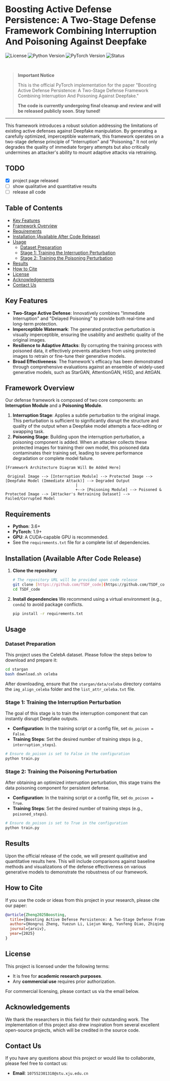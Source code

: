# Boosting Active Defense Persistence: A Two-Stage Defense Framework Combining Interruption And Poisoning Against Deepfake

![License](https://img.shields.io/badge/License-Custom-blue)
![Python Version](https://img.shields.io/badge/Python-3.6+-blue.svg)
![PyTorch Version](https://img.shields.io/badge/PyTorch-1.9+-orange.svg)
![Status](https://img.shields.io/badge/Code%20Status-Coming%20Soon-red)

<br>

> **Important Notice**
>
> This is the official PyTorch implementation for the paper "Boosting Active Defense Persistence: A Two-Stage Defense Framework Combining Interruption And Poisoning Against Deepfake."
>
> **The code is currently undergoing final cleanup and review and will be released publicly soon. Stay tuned!**

---

This framework introduces a robust solution addressing the limitations of existing active defenses against Deepfake manipulation. By generating a carefully optimized, imperceptible watermark, this framework operates on a two-stage defense principle of "Interruption" and "Poisoning." It not only degrades the quality of immediate forgery attempts but also critically undermines an attacker's ability to mount adaptive attacks via retraining.

## TODO
- [x] project page released
- [ ] show qualitative and quantitative results
- [ ] release all code

## Table of Contents
- [Key Features](#key-features)
- [Framework Overview](#framework-overview)
- [Requirements](#requirements)
- [Installation (Available After Code Release)](#installation-available-after-code-release)
- [Usage](#usage)
  - [Dataset Preparation](#dataset-preparation)
  - [Stage 1: Training the Interruption Perturbation](#stage-1-training-the-interruption-perturbation)
  - [Stage 2: Training the Poisoning Perturbation](#stage-2-training-the-poisoning-perturbation)
- [Results](#results)
- [How to Cite](#how-to-cite)
- [License](#license)
- [Acknowledgements](#acknowledgements)
- [Contact Us](#contact-us)

## Key Features

* **Two-Stage Active Defense**: Innovatively combines "Immediate Interruption" and "Delayed Poisoning" to provide both real-time and long-term protection.
* **Imperceptible Watermark**: The generated protective perturbation is visually imperceptible, ensuring the usability and aesthetic quality of the original images.
* **Resilience to Adaptive Attacks**: By corrupting the training process with poisoned data, it effectively prevents attackers from using protected images to retrain or fine-tune their generative models.
* **Broad Effectiveness**: The framework's efficacy has been demonstrated through comprehensive evaluations against an ensemble of widely-used generative models, such as StarGAN, AttentionGAN, HiSD, and AttGAN.

## Framework Overview

Our defense framework is composed of two core components: an **Interruption Module** and a **Poisoning Module**.

1.  **Interruption Stage**: Applies a subtle perturbation to the original image. This perturbation is sufficient to significantly disrupt the structure and quality of the output when a Deepfake model attempts a face-editing or swapping task.
2.  **Poisoning Stage**: Building upon the interruption perturbation, a poisoning component is added. When an attacker collects these protected images for training their own model, this poisoned data contaminates their training set, leading to severe performance degradation or complete model failure.

```
[Framework Architecture Diagram Will Be Added Here]

 Original Image --> [Interruption Module] --> Protected Image --> [Deepfake Model (Immediate Attack)] --> Degraded Output
                               |
                               +--> [Poisoning Module] --> Poisoned & Protected Image --> [Attacker's Retraining Dataset] --> Failed/Corrupted Model
```

## Requirements

* **Python**: 3.6+
* **PyTorch**: 1.9+
* **GPU**: A CUDA-capable GPU is recommended.
* See the `requirements.txt` file for a complete list of dependencies.

## Installation (Available After Code Release)

1.  **Clone the repository**
    ```bash
    # The repository URL will be provided upon code release
    git clone [https://github.com/TSDF_code](https://github.com/TSDF_code)
    cd TSDF_code
    ```
   

2.  **Install dependencies**
    We recommend using a virtual environment (e.g., `conda`) to avoid package conflicts.
    ```bash
    pip install -r requirements.txt
    ```
   

## Usage

### Dataset Preparation

This project uses the CelebA dataset. Please follow the steps below to download and prepare it:

```bash
cd stargan
bash download.sh celeba
```

After downloading, ensure that the `stargan/data/celeba` directory contains the `img_align_celeba` folder and the `list_attr_celeba.txt` file.

### Stage 1: Training the Interruption Perturbation

The goal of this stage is to train the interruption component that can instantly disrupt Deepfake outputs.

* **Configuration**: In the training script or a config file, set `do_poison = False`.
* **Training Steps**: Set the desired number of training steps (e.g., `interruption_steps`).

```bash
# Ensure do_poison is set to False in the configuration
python train.py
```


### Stage 2: Training the Poisoning Perturbation

After obtaining an optimized interruption perturbation, this stage trains the data poisoning component for persistent defense.

* **Configuration**: In the training script or a config file, set `do_poison = True`.
* **Training Steps**: Set the desired number of training steps (e.g., `poisoned_steps`).

```bash
# Ensure do_poison is set to True in the configuration
python train.py
```


## Results

Upon the official release of the code, we will present qualitative and quantitative results here. This will include comparisons against baseline methods and visualizations of the defense effectiveness on various generative models to demonstrate the robustness of our framework.

## How to Cite

If you use the code or ideas from this project in your research, please cite our paper:

```bibtex
@article{Zheng2025Boosting,
  title={Boosting Active Defense Persistence: A Two-Stage Defense Framework Combining Interruption And Poisoning Against Deepfake},
  author={Hongrui Zheng, Yuezun Li, Liejun Wang, Yunfeng Diao, Zhiqing Guo},
  journal={arxiv},
  year={2025}
}
```


## License

This project is licensed under the following terms:
* It is free for **academic research purposes**.
* Any **commercial use** requires prior authorization.

For commercial licensing, please contact us via the email below.

## Acknowledgements

We thank the researchers in this field for their outstanding work. The implementation of this project also drew inspiration from several excellent open-source projects, which will be credited in the source code.

## Contact Us

If you have any questions about this project or would like to collaborate, please feel free to contact us:

* **Email**: `107552301310@stu.xju.edu.cn`
